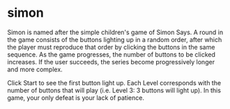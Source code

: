 # simon

Simon is named after the simple children's game of Simon Says. A round in the game consists of the buttons lighting up in a random order, after which the player must reproduce that order by clicking the buttons in the same sequence. As the game progresses, the number of buttons to be clicked increases. If the user succeeds, the series become progressively longer and more complex. 

Click Start to see the first button light up. Each Level corresponds with the number of buttons that will play (i.e. Level 3: 3 buttons will light up). In this game, your only defeat is your lack of patience.